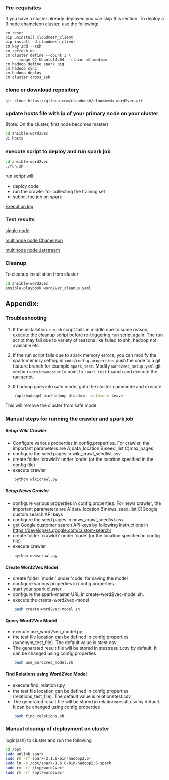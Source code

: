### Pre-requisites

If you have a cluster already deployed you can skip this section. To deploy a 3 node chameleon 
cluster, use the following:

    cm reset
    pip uninstall cloudmesh_client
    pip install -U cloudmesh_client
    cm key add --ssh
    cm refresh on
    cm cluster define --count 3 \
        --image CC-Ubuntu14.04 --flavor m1.medium
    cm hadoop define spark pig
    cm hadoop sync
    cm hadoop deploy
    cm cluster cross_ssh

### clone or download repository

`git clone https://github.com/cloudmesh/cloudmesh.word2vec.git`

### update hosts file with ip of your primary node on your cluster 
  (Note: On the cluster, first node becomes master)

```sh
cd ansible-word2vec
vi hosts
```

### execute script to deploy and run spark job

```sh
cd ansible-word2vec
./run.sh
```
run script will: 
- deploy code
- run the crawler for collecting the training set
- submit the job on spark

[Execution log](testresults/chameleon_2_node/executionlog.txt)

### Test results

[single node](testresults/single_node/README.md)

[multinode node Chameleon](testresults/chameleon_2_node/README.md)

[multinode node Jetstream](testresults/jetstream_2_nodes/README.md)

### Cleanup
To cleanup installation from cluster
```sh
cd ansible-word2vec
ansible-playbook word2vec_cleanup.yaml
```

## Appendix:

### Troubleshooting

1. If the installation `run.sh` script fails in middle due to some reason, execute the 
cleanup script before re-triggering run script again. The run script may fail due to variety of 
reasons like failed to shh, hadoop not available etc

2. If the run script fails due to spark memory errors, you can modify the spark memory setting in
`code/config.properties` push the code to a git feature branch for example `spark_test`. Modify 
`word2vec_setup.yaml` git section `version=master` to point to `spark_test` branch and execute the 
run script.

3. If hadoop goes into safe mode, goto the cluster namenode and execute
```sh
    /opt/hadoop$ bin/hadoop dfsadmin -safemode leave
```
This will remove the cluster from safe mode.


### Manual steps for running the crawler and spark job

##### Setup Wiki Crawler
 - Configure various properties in config.properties. For crawler, the
important parameters are A)data_location B)seed_list C)max_pages
 - configure the seed pages in wiki_crawl_seedlist.csv
 - create folder 'crawldb' under 'code' (or the location specified in the config file)
 - execute crawler
```sh
    python wikicrawl.py
```

##### Setup News Crawler
 - configure various properties in config.properties. For news crawler, the
important parameters are A)data_location B)news_seed_list C)Google custom search API keys
 - configure the seed pages in news_crawl_seedlist.csv
 - get Google customer search API keys by following instructions in https://developers.google.com/custom-search/ 
 - create folder 'crawldb' under 'code' (or the location specified in config file)
 - execute crawler
```sh
    python newscrawl.py
```

#### Create Word2Vec Model
 - create folder 'model' under 'code' for saving the model
 - configure various properties in config.properties
 - start your spark cluster
 - configure the spark-master URL in create-word2vec-model.sh.
 - execute the create-word2vec-model
```sh
    bash create-word2vec-model.sh
```

#### Query Word2Vec Model
 - execute use_word2vec_model.py
 - the test file location can be defined in config.properties
(synonym_test_file). The default value is stest.csv
 - The generated result file will be stored in stestresult.csv by default. It
 can be changed using config.properties
```sh
    bash use_word2vec_model.sh
```

#### Find Relations using  Word2Vec Model
 - execute find_relations.py
 - the test file location can be defined in config.properties
(relations_test_file). The default value is relationstest.csv
 - The generated result file will be stored in relationsresult.csv by default. It
 can be changed using config.properties
```sh
    bash find_relations.sh
```

### Manual cleanup of deployment on cluster
login(ssh) to cluster and run the following

```sh
cd /opt
sudo unlink spark
sudo rm -rf spark-2.1.0-bin-hadoop2.6*
sudo ln -s /opt/spark-1.6.0-bin-hadoop2.6 spark
sudo rm -rf /tmp/word2vec*
sudo rm -rf /opt/word2vec*
```



